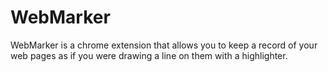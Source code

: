 # WebMarker

WebMarker is a chrome extension that allows you to keep a record of your web pages as if you were drawing a line on them with a highlighter.

